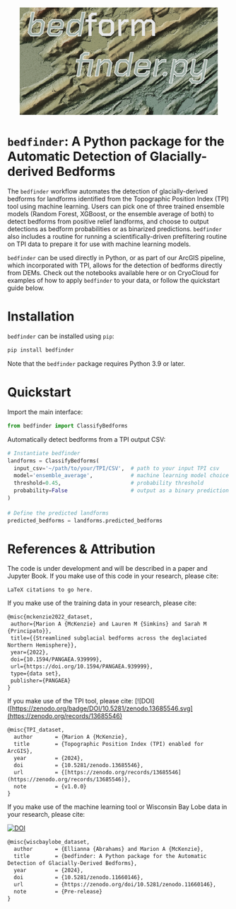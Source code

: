 <p align="center">
  <img width="450" src="https://github.com/elliesch/bedfinder/blob/main/figs/logo.png"/>
</p>

# `bedfinder`: A Python package for the Automatic Detection of Glacially-derived Bedforms

The `bedfinder` workflow automates the detection of glacially-derived bedforms for landforms identified from the Topographic Position Index (TPI) tool using machine learning. Users can pick one of three trained ensemble models (Random Forest, XGBoost, or the ensemble average of both) to detect bedforms from positive relief landforms, and choose to output detections as bedform probabilities or as binarized predictions. `bedfinder` also includes a routine for running a scientifically-driven prefiltering routine on TPI data to prepare it for use with machine learning models.

`bedfinder` can be used directly in Python, or as part of our ArcGIS pipeline, which incorporated with TPI, allows for the detection of bedforms directly from DEMs. Check out the notebooks available here or on CryoCloud for examples of how to apply `bedfinder` to your data, or follow the quickstart guide below.

# Installation

`bedfinder` can be installed using `pip`:

```bash
pip install bedfinder
```

Note that the `bedfinder` package requires Python 3.9 or later.

# Quickstart

Import the main interface:

```python
from bedfinder import ClassifyBedforms
```

Automatically detect bedforms from a TPI output CSV:

```python
# Instantiate bedfinder
landforms = ClassifyBedforms(
  input_csv='~/path/to/your/TPI/CSV',  # path to your input TPI csv
  model='ensemble_average',            # machine learning model choice
  threshold=0.45,                      # probability threshold
  probability=False                    # output as a binary prediction
)

# Define the predicted landforms
predicted_bedforms = landforms.predicted_bedforms
```

# References & Attribution
The code is under development and will be described in a paper and Jupyter Book.
If you make use of this code in your research, please cite:
```
LaTeX citations to go here.
```

If you make use of the training data in your research, please cite:
```
@misc{mckenzie2022_dataset,
 author={Marion A {McKenzie} and Lauren M {Simkins} and Sarah M {Principato}},
 title={{Streamlined subglacial bedforms across the deglaciated Northern Hemisphere}},
 year={2022},
 doi={10.1594/PANGAEA.939999},
 url={https://doi.org/10.1594/PANGAEA.939999},
 type={data set},
 publisher={PANGAEA}
}
```
If you make use of the TPI tool, please cite:
[![DOI]([https://zenodo.org/badge/DOI/10.5281/zenodo.13685546.svg](https://zenodo.org/records/13685546)
```
@misc{TPI_dataset,
  author       = {Marion A {McKenzie},
  title        = {Topographic Position Index (TPI) enabled for ArcGIS},
  year         = {2024},
  doi          = {10.5281/zenodo.13685546},
  url          = {[https://zenodo.org/records/13685546](https://zenodo.org/records/13685546)},
  note         = {v1.0.0}
}
```
If you make use of the machine learning tool or Wisconsin Bay Lobe data in your research, please cite:

[![DOI](https://zenodo.org/badge/768265366.svg)](https://zenodo.org/doi/10.5281/zenodo.11660146)
```
@misc{wiscbaylobe_dataset,
  author       = {Ellianna {Abrahams} and Marion A {McKenzie},
  title        = {bedfinder: A Python package for the Automatic Detection of Glacially-Derived Bedforms},
  year         = {2024},
  doi          = {10.5281/zenodo.11660146},
  url          = {https://zenodo.org/doi/10.5281/zenodo.11660146},
  note         = {Pre-release}
}
```

